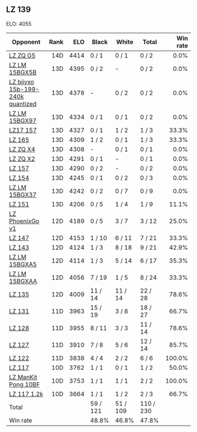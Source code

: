 ## LZ 139 ##

ELO: 4055

Opponent | Rank | ELO | Black | White | Total | Win rate
---------|-----:|----:|-------|-------|-------|-------:
[LZ ZQ G5](LZ%20ZQ%20G5.md) | 14D | 4414 | 0 / 1 | 0 / 1 | 0 / 2 | 0.0%
[LZ LM 15BGX5B](LZ%20LM%2015BGX5B.md) | 13D | 4395 | 0 / 2 | - | 0 / 2 | 0.0%
[LZ bjiyxo 15b-199-240k quantized](LZ%20bjiyxo%2015b-199-240k%20quantized.md) | 13D | 4378 | - | 0 / 2 | 0 / 2 | 0.0%
[LZ LM 15BGX97](LZ%20LM%2015BGX97.md) | 13D | 4334 | 0 / 1 | 0 / 1 | 0 / 2 | 0.0%
[LZ17 157](LZ17%20157.md) | 13D | 4327 | 0 / 1 | 1 / 2 | 1 / 3 | 33.3%
[LZ 165](LZ%20165.md) | 13D | 4309 | 1 / 2 | 0 / 1 | 1 / 3 | 33.3%
[LZ ZQ X4](LZ%20ZQ%20X4.md) | 13D | 4308 | - | 0 / 1 | 0 / 1 | 0.0%
[LZ ZQ X2](LZ%20ZQ%20X2.md) | 13D | 4291 | 0 / 1 | - | 0 / 1 | 0.0%
[LZ 157](LZ%20157.md) | 13D | 4290 | 0 / 2 | - | 0 / 2 | 0.0%
[LZ 154](LZ%20154.md) | 13D | 4245 | 0 / 1 | 0 / 2 | 0 / 3 | 0.0%
[LZ LM 15BGX37](LZ%20LM%2015BGX37.md) | 13D | 4242 | 0 / 2 | 0 / 7 | 0 / 9 | 0.0%
[LZ 151](LZ%20151.md) | 13D | 4206 | 0 / 5 | 1 / 4 | 1 / 9 | 11.1%
[LZ PhoenixGo v1](LZ%20PhoenixGo%20v1.md) | 12D | 4189 | 0 / 5 | 3 / 7 | 3 / 12 | 25.0%
[LZ 147](LZ%20147.md) | 12D | 4153 | 1 / 10 | 6 / 11 | 7 / 21 | 33.3%
[LZ 143](LZ%20143.md) | 12D | 4124 | 1 / 3 | 8 / 18 | 9 / 21 | 42.9%
[LZ LM 15BGXA5](LZ%20LM%2015BGXA5.md) | 12D | 4114 | 1 / 3 | 5 / 14 | 6 / 17 | 35.3%
[LZ LM 15BGXAA](LZ%20LM%2015BGXAA.md) | 12D | 4056 | 7 / 19 | 1 / 5 | 8 / 24 | 33.3%
[LZ 135](LZ%20135.md) | 12D | 4009 | 11 / 14 | 11 / 14 | 22 / 28 | 78.6%
[LZ 131](LZ%20131.md) | 11D | 3963 | 15 / 19 | 3 / 8 | 18 / 27 | 66.7%
[LZ 128](LZ%20128.md) | 11D | 3955 | 8 / 11 | 3 / 3 | 11 / 14 | 78.6%
[LZ 127](LZ%20127.md) | 11D | 3910 | 7 / 8 | 5 / 6 | 12 / 14 | 85.7%
[LZ 122](LZ%20122.md) | 11D | 3838 | 4 / 4 | 2 / 2 | 6 / 6 | 100.0%
[LZ 117](LZ%20117.md) | 10D | 3762 | 1 / 1 | 0 / 1 | 1 / 2 | 50.0%
[LZ ManKit Pong 10BF](LZ%20ManKit%20Pong%2010BF.md) | 10D | 3753 | 1 / 1 | 1 / 1 | 2 / 2 | 100.0%
[LZ 117 1.2k](LZ%20117%201.2k.md) | 10D | 3664 | 1 / 1 | 1 / 2 | 2 / 3 | 66.7%
Total | | | 59 / 121 | 51 / 109 | 110 / 230 | 
Win rate| | | 48.8% | 46.8% | 47.8% | 
